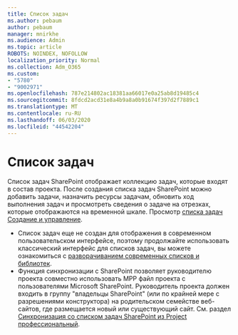 ```yaml
---
title: Список задач
ms.author: pebaum
author: pebaum
manager: mnirkhe
ms.audience: Admin
ms.topic: article
ROBOTS: NOINDEX, NOFOLLOW
localization_priority: Normal
ms.collection: Adm_O365
ms.custom:
- "5780"
- "9002971"
ms.openlocfilehash: 787e214802ac18381aa66017e0a25ab8d19485c4
ms.sourcegitcommit: 8fdcd2acd31e8a4b9a8a0b91674f397d2f7889c1
ms.translationtype: MT
ms.contentlocale: ru-RU
ms.lasthandoff: 06/03/2020
ms.locfileid: "44542204"
---
```

# <a name="task-list"></a>Список задач

Список задач SharePoint отображает коллекцию задач, которые входят в состав проекта. После создания списка задач SharePoint можно добавить задачи, назначить ресурсы задачам, обновить ход выполнения задач и просмотреть сведения о задаче на отрезках, которые отображаются на временной шкале. Просмотр [списка задач Создание и управление](https://support.microsoft.com/office/create-and-manage-a-project-task-list-466ad207-46fd-4c77-9af1-41bc23cec21a).  

-   Список задач еще не создан для отображения в современном пользовательском интерфейсе, поэтому продолжайте использовать классический интерфейс для списков задач, вы можете ознакомиться с [разворачиванием современных списков и библиотек](https://docs.microsoft.com/sharepoint/dev/transform/modernize-userinterface-lists-and-libraries).
-   Функция синхронизации с SharePoint позволяет руководителю проекта совместно использовать MPP файл проекта с пользователями Microsoft SharePoint. Руководитель проекта должен входить в группу "владельцы SharePoint" (или по крайней мере с разрешениями конструктора) на родительском семействе веб-сайтов, где размещается новый или существующий сайт. См. раздел [Синхронизация со списком задач SharePoint из Project профессиональный](https://docs.microsoft.com/office/troubleshoot/project/sync-with-tasks-from-project).